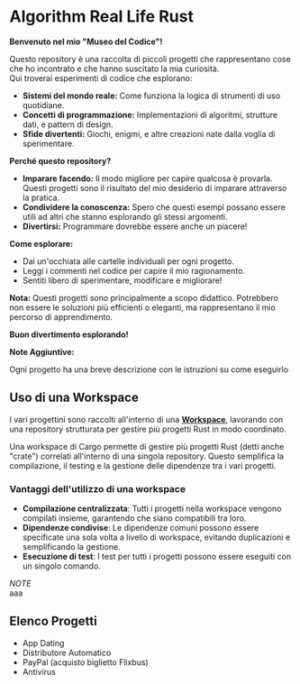 # Algorithm Real Life Rust

**Benvenuto nel mio "Museo del Codice"!**

Questo repository è una raccolta di piccoli progetti che rappresentano cose che ho incontrato e che hanno suscitato la mia curiosità. \
Qui troverai esperimenti di codice che esplorano:

* **Sistemi del mondo reale:** Come funziona la logica di strumenti di uso quotidiane.
* **Concetti di programmazione:** Implementazioni di algoritmi, strutture dati, e pattern di design.
* **Sfide divertenti:** Giochi, enigmi, e altre creazioni nate dalla voglia di sperimentare.

**Perché questo repository?**

* **Imparare facendo:** Il modo migliore per capire qualcosa è provarla. Questi progetti sono il risultato del mio desiderio di imparare attraverso la pratica.
* **Condividere la conoscenza:** Spero che questi esempi possano essere utili ad altri che stanno esplorando gli stessi argomenti.
* **Divertirsi:** Programmare dovrebbe essere anche un piacere! 

**Come esplorare:**

* Dai un'occhiata alle cartelle individuali per ogni progetto.
* Leggi i commenti nel codice per capire il mio ragionamento.
* Sentiti libero di sperimentare, modificare e migliorare!

**Nota:** Questi progetti sono principalmente a scopo didattico. Potrebbero non essere le soluzioni più efficienti o eleganti, ma rappresentano il mio percorso di apprendimento.

**Buon divertimento esplorando!** 

**Note Aggiuntive:**

Ogni progetto ha una breve descrizione con le istruzioni su come eseguirlo

## Uso di una Workspace
I vari progettini sono raccolti all'interno di una [**Workspace**](https://doc.rust-lang.org/cargo/reference/workspaces.html), lavorando con una repository strutturata per gestire più progetti Rust in modo coordinato.

Una workspace di Cargo permette di gestire più progetti Rust (detti anche "crate") correlati all'interno di una singola repository. Questo semplifica la compilazione, il testing e la gestione delle dipendenze tra i vari progetti.

### Vantaggi dell'utilizzo di una workspace

- **Compilazione centralizzata**: Tutti i progetti nella workspace vengono compilati insieme, garantendo che siano compatibili tra loro.
- **Dipendenze condivise**: Le dipendenze comuni possono essere specificate una sola volta a livello di workspace, evitando duplicazioni e semplificando la gestione.
- **Esecuzione di test**: I test per tutti i progetti possono essere eseguiti con un singolo comando.


_NOTE_ \
aaa

## Elenco Progetti
- App Dating
- Distributore Automatico
- PayPal (acquisto biglietto Flixbus)
- Antivirus
